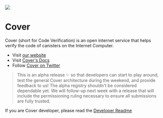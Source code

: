 ![](https://docs.covercode.ooo/overview/imgs/mainn.png)

# Cover

Cover (short for Code Verification) is an open internet service that helps verify the code of canisters on the Internet Computer.

- Visit [our website](https://covercode.ooo)
- Visit [Cover's Docs](https://docs.covercode.ooo)
- Follow [Cover on Twitter](https://twitter.com/cover_ois)

> This is an alpha release ✨ so that developers can start to play around, test the general Cover architecture during the weekend, and provide feedback to us! The alpha registry shouldn't be considered dependable yet. We will follow-up next week with a release that will include the permissioning ruling necessary to ensure all submissions are fully trusted.

If you are Cover developer, please read the [Developer Readme](https://github.com/Psychedelic/cover/blob/main/README-DEV.md)

